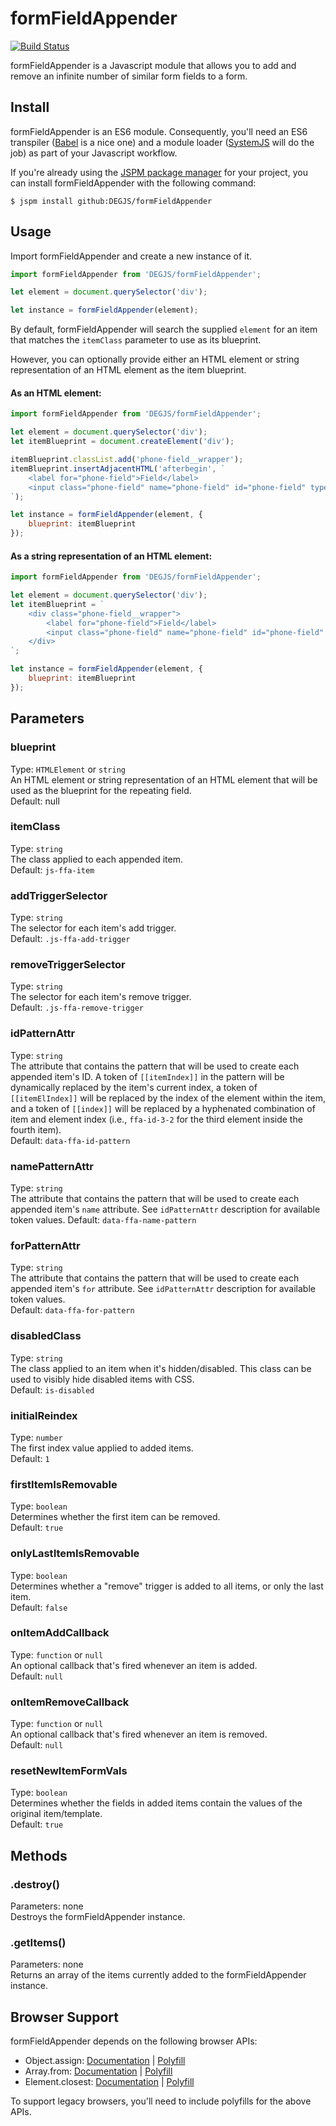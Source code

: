 # formFieldAppender
[![Build Status](https://travis-ci.org/DEGJS/formFieldAppender.svg?branch=master)](https://travis-ci.org/DEGJS/formFieldAppender)

formFieldAppender is a Javascript module that allows you to add and remove an infinite number of similar form fields to a form.

## Install
formFieldAppender is an ES6 module. Consequently, you'll need an ES6 transpiler ([Babel](https://babeljs.io) is a nice one) and a module loader ([SystemJS](https://github.com/systemjs/systemjs) will do the job) as part of your Javascript workflow.

If you're already using the [JSPM package manager](http://jspm.io) for your project, you can install formFieldAppender with the following command:

```
$ jspm install github:DEGJS/formFieldAppender
```

## Usage
Import formFieldAppender and create a new instance of it.
```js
import formFieldAppender from 'DEGJS/formFieldAppender';

let element = document.querySelector('div');

let instance = formFieldAppender(element);
```

By default, formFieldAppender will search the supplied `element` for an item that matches the `itemClass` parameter to use as its blueprint.

However, you can optionally provide either an HTML element or string representation of an HTML element as the item blueprint.

#### As an HTML element:
```js
import formFieldAppender from 'DEGJS/formFieldAppender';

let element = document.querySelector('div');
let itemBlueprint = document.createElement('div');

itemBlueprint.classList.add('phone-field__wrapper');
itemBlueprint.insertAdjacentHTML('afterbegin', `
    <label for="phone-field">Field</label>
    <input class="phone-field" name="phone-field" id="phone-field" type="tel">
`);

let instance = formFieldAppender(element, {
    blueprint: itemBlueprint
});
```

#### As a string representation of an HTML element:
```js
import formFieldAppender from 'DEGJS/formFieldAppender';

let element = document.querySelector('div');
let itemBlueprint = `
    <div class="phone-field__wrapper">
        <label for="phone-field">Field</label>
        <input class="phone-field" name="phone-field" id="phone-field" type="tel">
    </div>
`;

let instance = formFieldAppender(element, {
    blueprint: itemBlueprint
});
```

## Parameters

### blueprint
Type: `HTMLElement` or `string`  
An HTML element or string representation of an HTML element that will be used as the blueprint for the repeating field.  
Default: null

### itemClass
Type: `string`  
The class applied to each appended item.  
Default: `js-ffa-item`

### addTriggerSelector
Type: `string`  
The selector for each item's add trigger.  
Default: `.js-ffa-add-trigger`

### removeTriggerSelector
Type: `string`  
The selector for each item's remove trigger.  
Default: `.js-ffa-remove-trigger`

### idPatternAttr
Type: `string`  
The attribute that contains the pattern that will be used to create each appended item's ID. A token of `[[itemIndex]]` in the pattern will be dynamically replaced by the item's current index, a token of `[[itemElIndex]]` will be replaced by the index of the element within the item, and a token of `[[index]]` will be replaced by a hyphenated combination of item and element index (i.e., `ffa-id-3-2` for the third element inside the fourth item).  
Default: `data-ffa-id-pattern`

### namePatternAttr
Type: `string`  
The attribute that contains the pattern that will be used to create each appended item's `name` attribute. See `idPatternAttr` description for available token values.
Default: `data-ffa-name-pattern`

### forPatternAttr
Type: `string`  
The attribute that contains the pattern that will be used to create each appended item's `for` attribute. See `idPatternAttr` description for available token values.  
Default: `data-ffa-for-pattern`

### disabledClass
Type: `string`  
The class applied to an item when it's hidden/disabled. This class can be used to visibly hide disabled items with CSS.  
Default: `is-disabled`

### initialReindex
Type: `number`  
The first index value applied to added items.  
Default: `1`

### firstItemIsRemovable
Type: `boolean`  
Determines whether the first item can be removed.  
Default: `true`

### onlyLastItemIsRemovable
Type: `boolean`  
Determines whether a "remove" trigger is added to all items, or only the last item.  
Default: `false`

### onItemAddCallback
Type: `function` or `null`  
An optional callback that's fired whenever an item is added.  
Default: `null`

### onItemRemoveCallback
Type: `function` or `null`  
An optional callback that's fired whenever an item is removed.  
Default: `null`

### resetNewItemFormVals
Type: `boolean`  
Determines whether the fields in added items contain the values of the original item/template.  
Default: `true`


## Methods

### .destroy()
Parameters: none  
Destroys the formFieldAppender instance.

### .getItems()
Parameters: none  
Returns an array of the items currently added to the formFieldAppender instance.



## Browser Support

formFieldAppender depends on the following browser APIs:
+ Object.assign: [Documentation](https://developer.mozilla.org/en-US/docs/Web/JavaScript/Reference/Global_Objects/Object/assign) | [Polyfill](https://developer.mozilla.org/en-US/docs/Web/JavaScript/Reference/Global_Objects/Object/assign#Polyfill)
+ Array.from: [Documentation](https://developer.mozilla.org/en-US/docs/Web/JavaScript/Reference/Global_Objects/Array/from) | [Polyfill](https://developer.mozilla.org/en-US/docs/Web/JavaScript/Reference/Global_Objects/Array/from#Polyfill)
+ Element.closest: [Documentation](https://developer.mozilla.org/en-US/docs/Web/API/Element/closest) | [Polyfill](https://developer.mozilla.org/en-US/docs/Web/API/Element/closest#Polyfill)

To support legacy browsers, you'll need to include polyfills for the above APIs.
